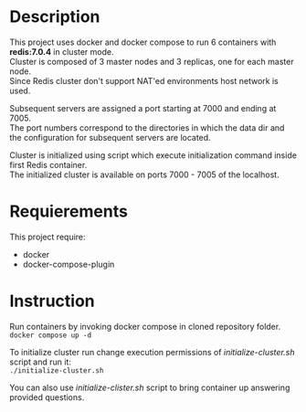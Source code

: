 # Description
This project uses docker and docker compose to run 6 containers with **redis:7.0.4** in cluster mode.  
Cluster is composed of 3 master nodes and 3 replicas, one for each master node.  
Since Redis cluster don't support NAT'ed environments host network is used.  
  
Subsequent servers are assigned a port starting at 7000 and ending at 7005.  
The port numbers correspond to the directories in which the data dir and the configuration for subsequent servers are located.  

Cluster is initialized using script which execute initialization command inside first Redis container.  
The initialized cluster is available on ports 7000 - 7005 of the localhost.  
  
# Requierements
This project require:  
- docker
- docker-compose-plugin
  
# Instruction
Run containers by invoking docker compose in cloned repository folder.  
`docker compose up -d`

To initialize cluster run change execution permissions of *initialize-cluster.sh* script and run it:  
`./initialize-cluster.sh`  
  
You can also use *initialize-clister.sh* script to bring container up answering provided questions.